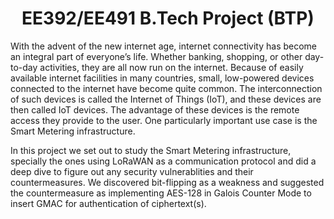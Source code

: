 <h1 align="center">EE392/EE491 B.Tech Project (BTP)</h1>

With the advent of the new internet age, internet connectivity has become an integral part of everyone’s life. Whether banking, shopping, or other day-to-day activities, they are all now run on the internet. Because of easily available internet facilities in many countries, small, low-powered devices connected to the internet have become quite common. The interconnection of such devices is called the Internet of Things (IoT), and these devices are then called IoT devices. The advantage of these devices is the remote access they provide to the user. One particularly important use case is the Smart Metering infrastructure.

In this project we set out to study the Smart Metering infrastructure, specially the ones using LoRaWAN as a communication protocol and did a deep dive to figure out any security vulnerablities and their countermeasures. We discovered bit-flipping as a weakness and suggested the countermeasure as implementing AES-128 in Galois Counter Mode to insert GMAC for authentication of ciphertext(s).

